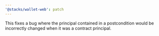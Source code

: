```yaml
---
'@stacks/wallet-web': patch
---
```


This fixes a bug where the principal contained in a postcondition would be incorrectly changed when it was a contract principal.
